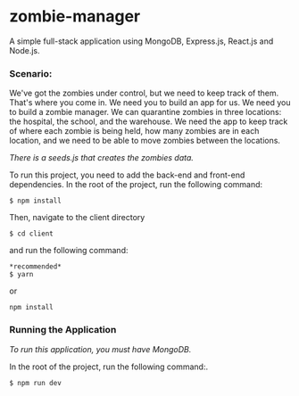# zombie-manager

A simple full-stack application using MongoDB, Express.js, React.js and Node.js.


### Scenario:
We've got the zombies under control, but we need to keep track of them. That's where you come in. We need you to build an app for us. We need you to build a zombie manager.
We can quarantine zombies in three locations: the hospital, the school, and the warehouse. We need the app to keep track of where each zombie is being held, how many zombies are in each location, and we need to be able to move zombies between the locations.

*There is a seeds.js that creates the zombies data.*


To run this project, you need to add the back-end and front-end dependencies.
In the root of the project, run the following command:
```
$ npm install
```

Then, navigate to the client directory 
```
$ cd client
```

and run the following command:
```
*recommended*
$ yarn
```
or
```
npm install
```


### Running the Application

*To run this application, you must have MongoDB.*

In the root of the project, run the following command:.
```
$ npm run dev
```

